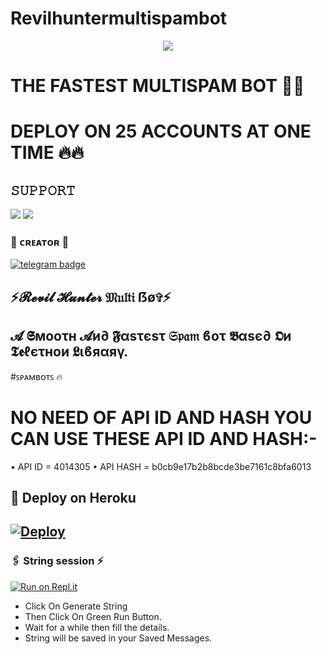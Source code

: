# Revilhuntermultispambot


<p align="center">
  <img src=https://telegra.ph/file/fac6cfb6fb3b3930c79a6.jpg>
</p>

# THE FASTEST MULTISPAM BOT 🤞🤞 
# DEPLOY ON 25 ACCOUNTS AT ONE TIME 🔥🔥

## 𝚂𝚄𝙿𝙿𝙾𝚁𝚃 
                          
<a href="https://t.me/REVIL_BOT_SUPPORT"><img src="https://img.shields.io/badge/Join-SUPPORT%20GROUP-red.svg?logo=Telegram"></a>
<a href="https://t.me/REVIL_BOT_OFFICIAL"><img src="https://img.shields.io/badge/Join-OFFICIAL%20GROUP-red.svg?logo=Telegram"></a>


### 🖤 ᴄʀᴇᴀᴛᴏʀ 🖤

[![telegram badge](https://img.shields.io/badge/RevilHunter-30302f?style=for-the-badge&logo=telegram)](https://t.me/revil_hunter)

## ⚡𝓡𝓮𝓿𝓲𝓵 𝓗𝓾𝓷𝓽𝓮𝓻 𝔐𝔲𝔩𝔱𝔦 ẞø✞︎⚡
## 𝓐 𝕾мοοτн 𝓐и∂ 𝕱αѕτєѕτ 𝔖𝔭𝔞𝔪 ϐοτ 𝕭αѕє∂ 𝕺и 𝕿𝖊ℓєτнοи 𝕷ιϐяαяγ.

#ꜱᴘᴀᴍʙᴏᴛꜱ 🔥
# NO NEED OF API ID AND HASH YOU CAN USE THESE API ID AND HASH:-
• API ID = 4014305
• API HASH = b0cb9e17b2b8bcde3be7161c8bfa6013


## 🚀 Deploy on Heroku 
[![Deploy](https://www.herokucdn.com/deploy/button.svg)](https://heroku.com/deploy?template=https://github.com/RevilhunterOp/REVIL-MULTISPAM-BOT)
------------------------------------------------

### 🖇️ String session ⚡

[![Run on Repl.it](https://repl.it/badge/github/REVILMULTISPAMBOT/REVILBOT)](https://replit.com/@revilmultispam/REVIL-MULTISPAM-BOT)

  - Click On Generate String    
  - Then Click On Green Run Button.
  - Wait for a while then fill the details.
  - String will be saved in your Saved Messages.






